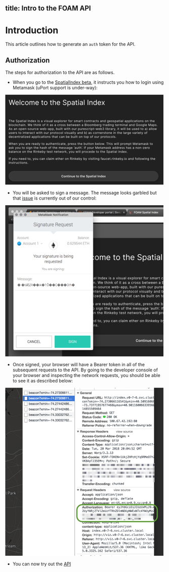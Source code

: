 title: Intro to the FOAM API
---

# Introduction

This article outlines how to generate an `auth` token for the API.

## Authorization

The steps for authorization to the API are as follows. 

+ When you go to the [SpatialIndex beta](https://beta.foam.space), it instructs you how to login using Metamask (uPort support is under-way):

<img src="../images/auth_01.png" width="500">

+ You will be asked to sign a message. The message looks garbled but that [issue](https://github.com/ethereum/EIPs/pull/712) is currently out of our control:

<img src="../images/auth_02.png" width="500">

+ Once signed, your browser will have a Bearer token in all of the subsequent requests to the API. By going to the developer console of your browser and inspecting the network requests, you should be able to see it as described below:

<img src="../images/auth_03.png" width="500">

+ You can now try out the [API](../swagger/ui.html)
